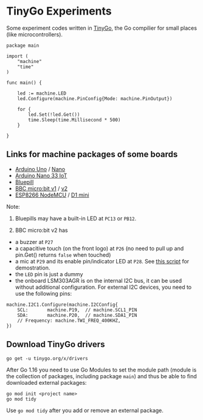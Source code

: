 # TinyGo Experiments

Some experiment codes written in [TinyGo](https://tinygo.org/), the Go compilier for small places (like microcontrollers).

```golang
package main

import (
	"machine"
	"time"
)

func main() {

	led := machine.LED
	led.Configure(machine.PinConfig{Mode: machine.PinOutput})

	for {
		led.Set(!led.Get())
		time.Sleep(time.Millisecond * 500)
	}

}
```

## Links for machine packages of some boards

* [Arduino Uno](https://tinygo.org/microcontrollers/machine/arduino/) / [Nano](https://tinygo.org/microcontrollers/machine/arduino-nano/)
* [Arduino Nano 33 IoT](https://tinygo.org/microcontrollers/machine/arduino-nano33/)
* [Bluepill](https://tinygo.org/microcontrollers/machine/bluepill/)
* [BBC micro:bit v1](https://tinygo.org/microcontrollers/machine/microbit/) / [v2](https://tinygo.org/microcontrollers/machine/microbit-v2/)
* [ESP8266 NodeMCU](https://tinygo.org/microcontrollers/machine/nodemcu/) / [D1 mini](https://tinygo.org/microcontrollers/machine/d1mini/)

Note:

1. Bluepills may have a built-in LED at ```PC13``` or ```PB12```.

2. BBC micro:bit v2 has 

* a buzzer at ```P27```
* a capacitive touch (on the front logo) at ```P26``` (no need to pull up and pin.Get() returns ```false``` when touched)
* a mic at ```P29``` and its enable pin/indicator LED at ```P28```. See [this script](https://github.com/alankrantas/tinygo_experiments/blob/master/microbit_v2_mic_level.go) for demostration.
* the ```LED``` pin is just a dummy
* the onboard LSM303AGR is on the internal I2C bus, it can be used without additional configuration. For external I2C devices, you need to use the following pins:

```golang
machine.I2C1.Configure(machine.I2CConfig{
	SCL:       machine.P19,  // machine.SCL1_PIN
	SDA:       machine.P20,  // machine.SDA1_PIN
	// Frequency: machine.TWI_FREQ_400KHZ,
})
```

## Download TinyGo drivers

```
go get -u tinygo.org/x/drivers
```

After Go 1.16 you need to use Go Modules to set the module path (module is the collection of packages, including package ```main```) and thus be able to find downloaded external packages:

```
go mod init <project name>
go mod tidy
```

Use ```go mod tidy``` after you add or remove an external package.
